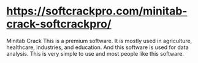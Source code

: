 # https://softcrackpro.com/minitab-crack-softcrackpro/
Minitab Crack This is a premium software. It is mostly used in agriculture, healthcare, industries, and education. And this software is used for data analysis. This is very simple to use and most people like this software. 
